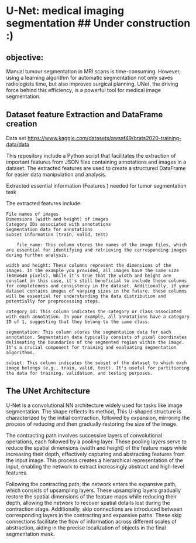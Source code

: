 # U-Net: medical imaging segmentation   ## Under construction :)

## objective: 

Manual tumour segmentation in MRI scans is time-consuming. However, using a learning algorithm for automatic segmentation not only saves radiologists time, but also improves surgical planning. UNet, the driving force behind this efficiency, is a powerful tool for medical image segmentation.

## Dataset feature Extraction and DataFrame creation
Data set https://www.kaggle.com/datasets/awsaf49/brats2020-training-data/data

This repository include a Python script that facilitates the extraction of important features from JSON files containing annotations and images in a dataset. The extracted features are used to create a structured DataFrame for easier data manipulation and analysis.

Extracted essential information (Features ) needed for tumor segmentation task 

The extracted features include:

    File names of images
    Dimensions (width and height) of images
    Category IDs associated with annotations
    Segmentation data for annotations
    Subset information (train, valid, test)

        file_name: This column stores the names of the image files, which are essential for identifying and retrieving the corresponding images during further analysis.

    width and height: These columns represent the dimensions of the images. In the example you provided, all images have the same size (640x640 pixels). While it's true that the width and height are constant in this case, it's still beneficial to include these columns for completeness and consistency in the dataset. Additionally, if your dataset contains images of varying sizes in the future, these columns will be essential for understanding the data distribution and potentially for preprocessing steps.

    category_id: This column indicates the category or class associated with each annotation. In your example, all annotations have a category ID of 1, suggesting that they belong to the same class.

    segmentation: This column stores the segmentation data for each annotation. Segmentation data typically consists of pixel coordinates delineating the boundaries of the segmented region within the image. It's a crucial component for training and evaluating segmentation algorithms.

    subset: This column indicates the subset of the dataset to which each image belongs (e.g., train, valid, test). It's useful for partitioning the data for training, validation, and testing purposes.

## The UNet Architecture

U-Net is a convolutional NN architecture widely used for tasks like image segmentation.  The shape reflects its method, This U-shaped structure is characterized by the initial contraction, followed by expansion, mirroring the process of reducing and then gradually restoring the size of the image.

The contracting path involves successive layers of convolutional operations, each followed by a pooling layer. These pooling layers serve to reduce the spatial dimensions (width and height) of the feature maps while increasing their depth, effectively capturing and abstracting features from the input image. This process creates a hierarchical representation of the input, enabling the network to extract increasingly abstract and high-level features.

Following the contracting path, the network enters the expansive path, which consists of upsampling layers. These upsampling layers gradually restore the spatial dimensions of the feature maps while reducing their depth, allowing the network to recover spatial details lost during the contraction stage. Additionally, skip connections are introduced between corresponding layers in the contracting and expansive paths. These skip connections facilitate the flow of information across different scales of abstraction, aiding in the precise localization of objects in the final segmentation mask.

 

